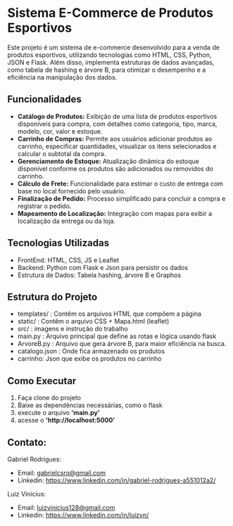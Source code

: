 # Sistema E-Commerce de Produtos Esportivos

Este projeto é um sistema de e-commerce desenvolvido para a venda de produtos esportivos, utilizando tecnologias como HTML, CSS, Python, JSON e Flask. Além disso, implementa estruturas de dados avançadas, como tabela de hashing e árvore B, para otimizar o desempenho e a eficiência na manipulação dos dados.

## Funcionalidades
- __Catálogo de Produtos:__ Exibição de uma lista de produtos esportivos disponíveis para compra, com detalhes como categoria, tipo, marca, modelo, cor, valor e estoque.​
- __Carrinho de Compras:__ Permite aos usuários adicionar produtos ao carrinho, especificar quantidades, visualizar os itens selecionados e calcular o subtotal da compra.​
- __Gerenciamento de Estoque:__ Atualização dinâmica do estoque disponível conforme os produtos são adicionados ou removidos do carrinho.​
- __Cálculo de Frete:__ Funcionalidade para estimar o custo de entrega com base no local fornecido pelo usuário.​
- __Finalização de Pedido:__ Processo simplificado para concluir a compra e registrar o pedido.​
- __Mapeamento de Localização:__ Integração com mapas para exibir a localização da entrega ou da loja.

## Tecnologias Utilizadas

- FrontEnd: HTML, CSS, JS e Leaflet
- Backend: Python com Flask e Json para persistir os dados
- Estrutura de Dados: Tabela hashing, árvore B e Graphos

## Estrutura do Projeto

- templates/ : Contêm os arquivos HTML que compõem a página
- static/ : Contêm o arquivo CSS + Mapa.html (leaflet)
- src/ : imagens e instrução do trabalho
- main.py : Arquivo principal que define as rotas e lógica usando flask
- ArvoreB.py : Arquivo que gera árvore B, para maior eficiência na busca.
- catalogo.json : Onde fica armazenado os produtos
- carrinho: Json que exibe os produtos no carrinho

## Como Executar

1. Faça clone do projeto
2. Baixe as dependências necessárias, como o flask
3. execute o arquivo __'main.py'__
4. acesse o __'http://localhost:5000'__

## Contato:

Gabriel Rodrigues:
- Email: gabrielcsro@gmail.com
- Linkedin: https://www.linkedin.com/in/gabriel-rodrigues-a551012a2/

Luiz Vinícius:
- Email: luizvinicius128@gmail.com
- Linkedin: https://www.linkedin.com/in/luizvn/